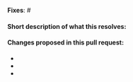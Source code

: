 **Fixes**: #

#### Short description of what this resolves:


#### Changes proposed in this pull request:
-
-
-
